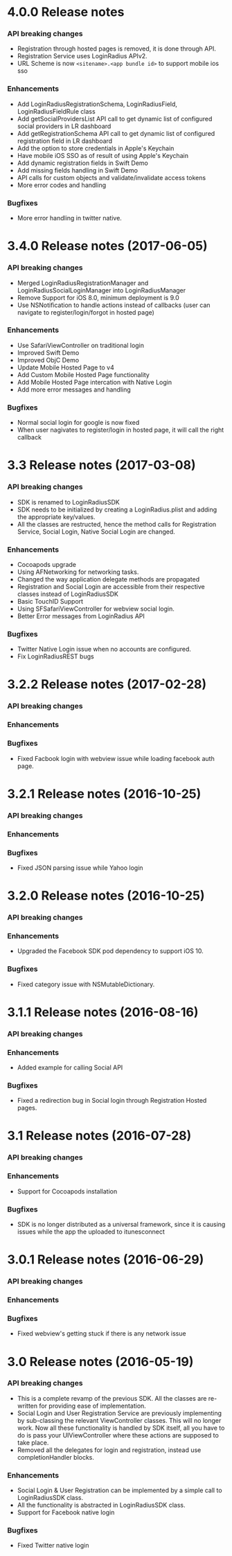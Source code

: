 4.0.0 Release notes
=============================================================

### API breaking changes

* Registration through hosted pages is removed, it is done through API.
* Registration Service uses LoginRadius APIv2.
* URL Scheme is now ``<sitename>.<app bundle id>`` to support mobile ios sso

### Enhancements
* Add LoginRadiusRegistrationSchema, LoginRadiusField, LoginRadiusFieldRule class
* Add getSocialProvidersList API call to get dynamic list of configured social providers in LR dashboard
* Add getRegistrationSchema API call to get dynamic list of configured registration field in LR dashboard
* Add the option to store credentials in Apple's Keychain 
* Have mobile iOS SSO as of result of using Apple's Keychain
* Add dynamic registration fields in Swift Demo
* Add missing fields handling in Swift Demo
* API calls for custom objects and validate/invalidate access tokens
* More error codes and handling

### Bugfixes
* More error handling in twitter native.

3.4.0 Release notes (2017-06-05)
=============================================================

### API breaking changes
* Merged LoginRadiusRegistrationManager and LoginRadiusSocialLoginManager into LoginRadiusManager
* Remove Support for iOS 8.0, minimum deployment is 9.0
* Use NSNotification to handle actions instead of callbacks (user can navigate to register/login/forgot in hosted page)

### Enhancements

* Use SafariViewController on traditional login
* Improved Swift Demo
* Improved ObjC Demo
* Update Mobile Hosted Page to v4
* Add Custom Mobile Hosted Page functionality
* Add Mobile Hosted Page intercation with Native Login
* Add more error messages and handling

### Bugfixes

* Normal social login for google is now fixed
* When user nagivates to register/login in hosted page, it will call the right callback

3.3 Release notes (2017-03-08)
=============================================================

### API breaking changes

* SDK is renamed to LoginRadiusSDK
* SDK needs to be initialized by creating a LoginRadius.plist and adding the appropriate key/values.
* All the classes are restructed, hence the method calls for Registration Service, Social Login,
  Native Social Login are changed.

### Enhancements

* Cocoapods upgrade
* Using AFNetworking for networking tasks.
* Changed the way application delegate methods are propagated
* Registration and Social Login are accessible from their respective classes instead of LoginRadiusSDK
* Basic TouchID Support
* Using SFSafariViewController for webview social login.
* Better Error messages from LoginRadius API

### Bugfixes

* Twitter Native Login issue when no accounts are configured.
* Fix LoginRadiusREST bugs

3.2.2 Release notes (2017-02-28)
=============================================================

### API breaking changes

### Enhancements

### Bugfixes

* Fixed Facbook login with webview issue while loading facebook auth page.

3.2.1 Release notes (2016-10-25)
=============================================================

### API breaking changes

### Enhancements

### Bugfixes

* Fixed JSON parsing issue while Yahoo login

3.2.0 Release notes (2016-10-25)
=============================================================

### API breaking changes

### Enhancements

* Upgraded the Facebook SDK pod dependency to support iOS 10.

### Bugfixes

* Fixed category issue with NSMutableDictionary.

3.1.1 Release notes (2016-08-16)
=============================================================

### API breaking changes

### Enhancements

* Added example for calling Social API

### Bugfixes

* Fixed a redirection bug in Social login through Registration Hosted pages.

3.1 Release notes (2016-07-28)
=============================================================

### API breaking changes

### Enhancements

* Support for Cocoapods installation

### Bugfixes

* SDK is no longer distributed as a universal framework, since it is
  causing issues while the app the uploaded to itunesconnect


3.0.1 Release notes (2016-06-29)
=============================================================

### API breaking changes

### Enhancements

### Bugfixes

* Fixed webview's getting stuck if there is any network issue

3.0 Release notes (2016-05-19)
=============================================================

### API breaking changes

* This is a complete revamp of the previous SDK. All the classes are re-written for providing ease of implementation.
* Social Login and User Registration Service are previously implementing by sub-classing the relevant ViewController classes. This will no longer work. Now all these functionality is handled by SDK itself, all you have to do is pass your UIViewController where these actions are supposed to take place.
* Removed all the delegates for login and registration, instead use completionHandler blocks.

### Enhancements

* Social Login & User Registration can be implemented by a simple call to LoginRadiusSDK class.
* All the functionality is abstracted in LoginRadiusSDK class.
* Support for Facebook native login

### Bugfixes

* Fixed Twitter native login
